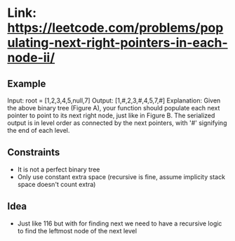 # Link: <https://leetcode.com/problems/populating-next-right-pointers-in-each-node-ii/>

## Example

Input: root = [1,2,3,4,5,null,7]
Output: [1,#,2,3,#,4,5,7,#]
Explanation: Given the above binary tree (Figure A), your function should populate each next pointer to point to its next right node, just like in Figure B. The serialized output is in level order as connected by the next pointers, with '#' signifying the end of each level.

## Constraints

- It is not a perfect binary tree
- Only use constant extra space (recursive is fine, assume implicity stack space doesn't count extra)

## Idea

- Just like 116 but with for finding next we need to have a recursive logic to find the leftmost node of the next level

